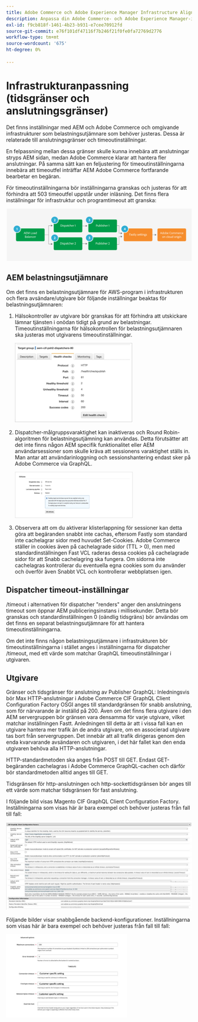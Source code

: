 ```yaml
---
title: Adobe Commerce och Adobe Experience Manager Infrastructure Alignment
description: Anpassa din Adobe Commerce- och Adobe Experience Manager-infrastruktur för att ange godtagbara tidsgränser och anslutningsgränser.
exl-id: f9cb818f-1461-4b23-b931-e7cee70912fd
source-git-commit: e76f101df47116f7b246f21f0fe0fa72769d2776
workflow-type: tm+mt
source-wordcount: '675'
ht-degree: 0%

---
```


# Infrastrukturanpassning (tidsgränser och anslutningsgränser)

Det finns inställningar med AEM och Adobe Commerce och omgivande infrastrukturer som belastningsutjämnare som behöver justeras. Dessa är relaterade till anslutningsgränser och timeoutinställningar.

En felpassning mellan dessa gränser skulle kunna innebära att anslutningar stryps AEM sidan, medan Adobe Commerce klarar att hantera fler anslutningar. På samma sätt kan en feljustering för timeoutinställningarna innebära att timeoutfel inträffar AEM Adobe Commerce fortfarande bearbetar en begäran.

För timeoutinställningarna bör inställningarna granskas och justeras för att förhindra att 503 timeoutfel uppstår under inläsning. Det finns flera inställningar för infrastruktur och programtimeout att granska:

![Numrerat diagram som beskriver tidsgränser och anslutningsgränser för AEM](../assets/commerce-at-scale/timeout-settings.svg)

## AEM belastningsutjämnare

Om det finns en belastningsutjämnare för AWS-program i infrastrukturen och flera avsändare/utgivare bör följande inställningar beaktas för belastningsutjämnaren:

1. Hälsokontroller av utgivare bör granskas för att förhindra att utskickare lämnar tjänsten i onödan tidigt på grund av belastningar. Timeoutinställningarna för hälsokontrollen för belastningsutjämnaren ska justeras mot utgivarens timeoutinställningar.

   ![Skärmbild som visar hälsokontroller AEM belastningsutjämnaren](../assets/commerce-at-scale/health-checks.png)

1. Dispatcher-målgruppsvaraktighet kan inaktiveras och Round Robin-algoritmen för belastningsutjämning kan användas. Detta förutsätter att det inte finns någon AEM specifik funktionalitet eller AEM användarsessioner som skulle kräva att sessionens varaktighet ställs in. Man antar att användarinloggning och sessionshantering endast sker på Adobe Commerce via GraphQL.

   ![Skärmbild som visar AEM attribut för sessionsbegränsning](../assets/commerce-at-scale/session-stickiness.png)

1. Observera att om du aktiverar klisterlappning för sessioner kan detta göra att begäranden snabbt inte cachas, eftersom Fastly som standard inte cachelagrar sidor med huvudet Set-Cookies. Adobe Commerce ställer in cookies även på cachelagrade sidor (TTL > 0), men med standardinställningen Fast VCL raderas dessa cookies på cachelagrade sidor för att Snabb cachelagring ska fungera. Om sidorna inte cachelagras kontrollerar du eventuella egna cookies som du använder och överför även Snabbt VCL och kontrollerar webbplatsen igen.

## Dispatcher timeout-inställningar

/timeout i alternativen för dispatcher &quot;renders&quot; anger den anslutningens timeout som öppnar AEM publiceringsinstans i millisekunder. Detta bör granskas och standardinställningen 0 (oändlig tidsgräns) bör användas om det finns en separat belastningsutjämnare för att hantera timeoutinställningarna.

Om det inte finns någon belastningsutjämnare i infrastrukturen bör timeoutinställningarna i stället anges i inställningarna för dispatcher /timeout, med ett värde som matchar GraphQL timeoutinställningar i utgivaren.

## Utgivare

Gränser och tidsgränser för anslutning av Publisher GraphQL: Inledningsvis bör Max HTTP-anslutningar i Adobe Commerce CIF GraphQL Client Configuration Factory OSGI anges till standardgränsen för snabb anslutning, som för närvarande är inställd på 200. Även om det finns flera utgivare i den AEM servergruppen bör gränsen vara densamma för varje utgivare, vilket matchar inställningen Fastt. Anledningen till detta är att i vissa fall kan en utgivare hantera mer trafik än de andra utgivare, om en associerad utgivare tas bort från servergruppen. Det innebär att all trafik dirigeras genom den enda kvarvarande avsändaren och utgivaren, i det här fallet kan den enda utgivaren behöva alla HTTP-anslutningar.

HTTP-standardmetoden ska anges från POST till GET. Endast GET-begäranden cachelagras i Adobe Commerce GraphQL-cachen och därför bör standardmetoden alltid anges till GET.

Tidsgränsen för http-anslutningen och http-sockettidsgränsen bör anges till ett värde som matchar tidsgränsen för fast anslutning.

I följande bild visas Magento CIF GraphQL Client Configuration Factory. Inställningarna som visas här är bara exempel och behöver justeras från fall till fall:

![Skärmbild av Commerce integrationa frameworkens konfigurationsinställningar](../assets/commerce-at-scale/cif-config.png)

Följande bilder visar snabbgående backend-konfigurationer. Inställningarna som visas här är bara exempel och behöver justeras från fall till fall:

![Skärmbild av Commerce Admin-konfigurationsinställningar för Snabbt](../assets/commerce-at-scale/cif-config-advanced.png)
